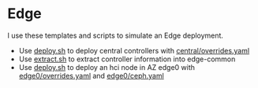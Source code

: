 # Edge

I use these templates and scripts to simulate an Edge deployment.

- Use [deploy.sh](central/deploy.sh) to deploy central controllers with [central/overrides.yaml](central/overrides.yaml)
- Use [extract.sh](extract.sh) to extract controller information into edge-common
- Use [deploy.sh](edge0/deploy.sh) to deploy an hci node in AZ edge0 with [edge0/overrides.yaml](edge0/overrides.yaml) and [edge0/ceph.yaml](edge0/ceph.yaml)

